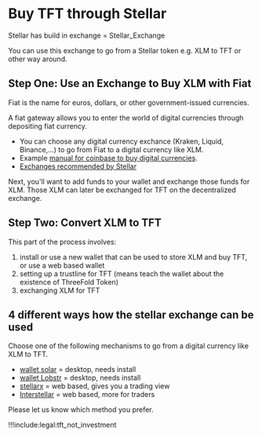 # Buy TFT through Stellar

Stellar has build in exchange = Stellar_Exchange

You can use this exchange to go from a Stellar token e.g. XLM to TFT or other way around.

## Step One: Use an Exchange to Buy XLM with Fiat

Fiat is the name for euros, dollars, or other government-issued currencies. 

A fiat gateway allows you to enter the world of digital currencies through depositing fiat currency.

- You can choose any digital currency exchance (Kraken, Liquid, Binance,...) to go from Fiat to a digital currency like XLM.
- Example [manual for coinbase to buy digital currencies](coinbase_fiat).
- [Exchanges recommended by Stellar](https://www.stellar.org/lumens/exchanges)

Next, you'll want to add funds to your wallet and exchange those funds for XLM. Those XLM can later be exchanged for TFT on the decentralized exchange.


## Step Two: Convert XLM to TFT

This part of the process involves:

1. install or use a new wallet that can be used to store XLM and buy TFT, or use a web based wallet
2. setting up a trustline for TFT (means teach the wallet about the existence of ThreeFold Token)
3. exchanging XLM for TFT

## 4 different ways how the stellar exchange can be used

Choose one of the following mechanisms to go from a digital currency like XLM to TFT.

- [wallet solar](solar_wallet) = desktop, needs install
- [wallet Lobstr](lobstr_wallet) = desktop, needs install
- [stellarx](tft_stellarx) = web based, gives you a trading view
- [Interstellar](tft_interstellar) = web based, more for traders

Please let us know which method you prefer.

!!!include:legal:tft_not_investment
